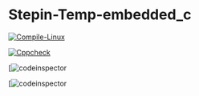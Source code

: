 # Stepin-Temp-embedded_c

[![Compile-Linux](https://github.com/satishrudru55555/Stepin-Temp-embedded_c/actions/workflows/Compile.yml/badge.svg)](https://github.com/satishrudru55555/Stepin-Temp-embedded_c/actions/workflows/Compile.yml)

[![Cppcheck](https://github.com/satishrudru55555/Stepin-Temp-embedded_c/actions/workflows/Codequality.yml/badge.svg)](https://github.com/satishrudru55555/Stepin-Temp-embedded_c/actions/workflows/Codequality.yml)

[![codeinspector](https://www.code-inspector.com/project/28869/status/svg)

[![codeinspector](https://www.code-inspector.com/project/28869/score/svg)

